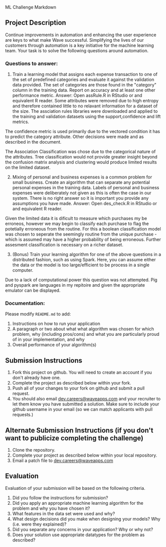 ML Challenge Markdown


## Project Description
Continue improvements in automation and enhancing the user experience are keys to what make Wave successful.  Simplifying the lives of our customers through automation is a key initiative for the machine learning team.  Your task is to solve the following questions around automation.


### Questions to answer:
1. Train a learning model that assigns each expense transaction to one of the set of predefined categories and evaluate it against the validation data provided.  The set of categories are those found in the "category" column in the training data. Report on accuracy and at least one other performance metric.
Answer: 
Open assRule.R in RStudio or and equivalent R reader.
Some attributes were removed due to high entropy and therefore contained little to no relavant information for a dataset of the size. The assciation rules libraries were downloaded and applied to the training and validation datasets using the support,confidence and lift metrics.

The confidence metric is used primarily due to the vectored condition it has to predict the category attribute. Other decisions were made and as described in the document.

The Association Classification was chose due to the categorical nature of the attributes. Tree classification would not provide greater insight beyond the confusion matrix analysis and clustering would produce limited results on the limited dataset. 

2. Mixing of personal and business expenses is a common problem for small business.  Create an algorithm that can separate any potential personal expenses in the training data.  Labels of personal and business expenses were deliberately not given as this is often the case in our system.  There is no right answer so it is important you provide any assumptions you have made.
Answer:
Open des_check.R in RStudio or and equivalent R reader.

Given the limited data it is dificult to measure which purchases my be erroneos, however we may begin to classify each purchase to flag the potetially erroneous from the routine. For this a boolean classification model was chosen to seperate the seemingly routine from the unique purchase - which is assumed may have a higher probability of being erroneous. Further assesment classification is necessary on a richer dataset. 

3. (Bonus) Train your learning algorithm for one of the above questions in a distributed fashion, such as using Spark.  Here, you can assume either the data or the model is too large/efficient to be process in a single computer.

Due to a lack of computational power this question was not attempted. Pig and pyspark are languages in my repitoire and given the appropriate emulator can be displayed. 

### Documentation:

Please modify `README.md` to add:

1. Instructions on how to run your application
2. A paragraph or two about what what algorithm was chosen for which problem, why (including pros/cons) and what you are particularly proud of in your implementation, and why
3. Overall performance of your algorithm(s)

## Submission Instructions

1. Fork this project on github. You will need to create an account if you don't already have one.
2. Complete the project as described below within your fork.
3. Push all of your changes to your fork on github and submit a pull request. 
4. You should also email [dev.careers@waveapps.com](dev.careers@waveapps.com) and your recruiter to let them know you have submitted a solution. Make sure to include your github username in your email (so we can match applicants with pull requests.)

## Alternate Submission Instructions (if you don't want to publicize completing the challenge)
1. Clone the repository.
2. Complete your project as described below within your local repository.
3. Email a patch file to [dev.careers@waveapps.com](dev.careers@waveapps.com)

## Evaluation
Evaluation of your submission will be based on the following criteria. 

1. Did you follow the instructions for submission? 
2. Did you apply an appropriate machine learning algorithm for the problem and why you have chosen it?
3. What features in the data set were used and why?
4. What design decisions did you make when designing your models? Why (i.e. were they explained)?
5. Did you separate any concerns in your application? Why or why not?
6. Does your solution use appropriate datatypes for the problem as described? 
